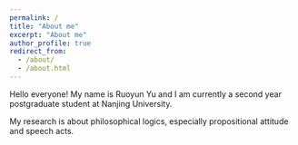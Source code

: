 ```yaml
---
permalink: /
title: "About me"
excerpt: "About me"
author_profile: true
redirect_from: 
  - /about/
  - /about.html
---
```


Hello everyone! My name is Ruoyun Yu and I am currently a second year postgraduate student at Nanjing University.

My research is about philosophical logics, especially propositional attitude and speech acts.


